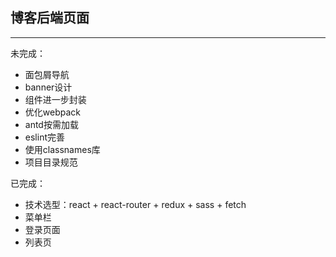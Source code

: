 ## 博客后端页面  
------ 
未完成：  
* 面包屑导航
* banner设计
* 组件进一步封装
* 优化webpack  
* antd按需加载  
* eslint完善  
* 使用classnames库  
* 项目目录规范

已完成：  
* 技术选型：react + react-router + redux + sass + fetch
* 菜单栏  
* 登录页面  
* 列表页  